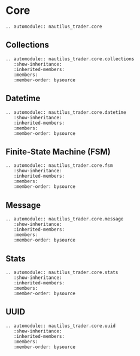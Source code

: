 # Core

```{eval-rst}
.. automodule:: nautilus_trader.core
```

## Collections

```{eval-rst}
.. automodule:: nautilus_trader.core.collections
   :show-inheritance:
   :inherited-members:
   :members:
   :member-order: bysource
```

## Datetime

```{eval-rst}
.. automodule:: nautilus_trader.core.datetime
   :show-inheritance:
   :inherited-members:
   :members:
   :member-order: bysource
```

## Finite-State Machine (FSM)

```{eval-rst}
.. automodule:: nautilus_trader.core.fsm
   :show-inheritance:
   :inherited-members:
   :members:
   :member-order: bysource
```

## Message

```{eval-rst}
.. automodule:: nautilus_trader.core.message
   :show-inheritance:
   :inherited-members:
   :members:
   :member-order: bysource
```

## Stats

```{eval-rst}
.. automodule:: nautilus_trader.core.stats
   :show-inheritance:
   :inherited-members:
   :members:
   :member-order: bysource
```

## UUID

```{eval-rst}
.. automodule:: nautilus_trader.core.uuid
   :show-inheritance:
   :inherited-members:
   :members:
   :member-order: bysource
```
